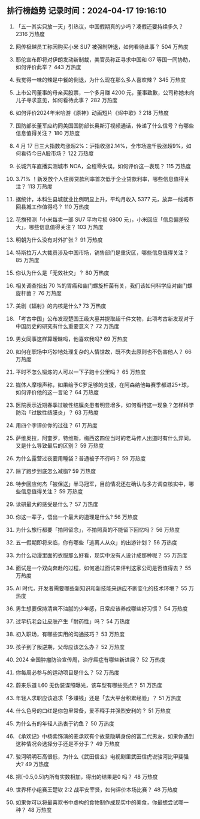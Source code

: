 
## 排行榜趋势 记录时间：2024-04-17 19:16:10
  
  1. 「五一其实只放一天」引热议，中国假期真的少吗？凑假还要持续多久？ 2316 万热度
    
  2. 网传极越员工称因购买小米 SU7 被强制辞退，如何看待此事？ 504 万热度
    
  3. 耶伦宣布即将对伊朗发动新制裁，美官员称正寻求中国和 G7 等国一同协助，如何评价此举？ 443 万热度
    
  4. 我觉得一味的辣是中餐的倒退，为什么现在那么多人喜欢辣？ 345 万热度
    
  5. 上市公司董事的母亲买股票，一个多月赚 4200 元，董事致歉，公司称她未向儿子寻求意见，如何看待此事？ 282 万热度
    
  6. 如何评价2024年米哈游《原神》动画短片《烬中歌》? 218 万热度
    
  7. 国防部长董军应约同美国国防部长奥斯汀视频通话，传递了什么信号？有哪些信息值得关注？ 180 万热度
    
  8. 4 月 17 日三大指数均涨超2%：沪指收涨2.14%，全市场逾千股涨超9%，如何看待今日A股市场？ 122 万热度
    
  9. 长城汽车直播实测城市 NOA，全程零失误，如何评价这一表现？ 115 万热度
    
  10. 3.71% ！新发放个人住房贷款利率首次低于企业贷款利率，哪些信息值得关注？ 113 万热度
    
  11. 据统计，本科生县城就业比例明显上升，平均月收入 5377 元，放弃一线城市回县城工作值得吗？ 110 万热度
    
  12. 花旗预测「小米每卖一部 SU7 平均亏损 6800 元」，小米回应「信息偏差较大」，哪些信息值得关注？ 103 万热度
    
  13. 明朝为什么没有对外扩张？ 91 万热度
    
  14. 特斯拉万人大裁员涉及中国市场，销售部门是重灾区，哪些信息值得关注？ 85 万热度
    
  15. 你认为什么是「无效社交」？ 80 万热度
    
  16. 相关调查指出 70 %的胃癌和幽门螺旋杆菌有关，我们该如何科学应对幽门螺旋杆菌？ 76 万热度
    
  17. 美剧《辐射》的内核是什么? 73 万热度
    
  18. 「考古中国」公布发现楚国王级大墓并提取超千件文物，此项考古新发现对于中国历史的研究有什么重要意义？ 72 万热度
    
  19. 男女同事这样算暧昧吗，他喜欢我吗? 69 万热度
    
  20. 如何在职场中巧妙地处理复杂的人情世故，既不失去原则也不伤害他人？ 66 万热度
    
  21. 平时不怎么锻炼的人可以一下子跑十公里吗？ 65 万热度
    
  22. 媒体人摩根声称，如果给予C罗足够的支援，在阿森纳他每赛季都进25+球，如何评价他的这一言论？ 64 万热度
    
  23. 医院表示近期春季过敏性结膜炎患者明显增多，如何看待这一现象？怎样科学防治「过敏性结膜炎」？ 63 万热度
    
  24. 用四个字评价你的过往？ 61 万热度
    
  25. 萨维奥拉，阿奎罗，特维斯，梅西这四位当时的老马传人出道时有什么异同，又是什么导致最后的区别？ 59 万热度
    
  26. 为什么露营过夜要用睡袋？普通被子不行吗？ 59 万热度
    
  27. 除了跑步到底怎么减脂? 59 万热度
    
  28. 特步回应何杰「被保送」半马冠军，目前情况还在确认与多方调查核实中，哪些信息值得关注？ 59 万热度
    
  29. 读研最大的感受是什么？ 57 万热度
    
  30. 你这一辈子，悟出一个最大的道理是什么? 56 万热度
    
  31. 为什么旅行都要「拍照留念」，不拍照真的不能留下回忆吗？ 56 万热度
    
  32. 五一假期即将来临，你有哪些「逃离人从众」的出游计划？ 56 万热度
    
  33. 为什么动漫里面的衣服那么好看，现实中没有人设计成那种呢？ 55 万热度
    
  34. 面试是一个双向奔赴的过程，如何通过面试来评判这家公司是否值得去？ 55 万热度
    
  35. AI 时代，开发者需要哪些新知识和新技能来适应不断变化的技术环境？ 55 万热度
    
  36. 男生想要保持清爽不油腻的少年感，日常应该养成哪些好习惯？ 54 万热度
    
  37. 过早抗老会让皮肤产生「耐药性」吗？ 54 万热度
    
  38. 初入职场，有哪些实用的沟通技巧？ 53 万热度
    
  39. 孩子到了叛逆期，父母应该怎么办？ 52 万热度
    
  40. 2024 全国肿瘤防治宣传周，治疗癌症有哪些新进展？ 52 万热度
    
  41. 你每周必参与的运动项目是什么？ 52 万热度
    
  42. 蔚来乐道 L60 无伪装谍照曝光，该车型有哪些亮点？ 51 万热度
    
  43. 年轻人求职应该追求「多赚钱」还是「去大平台积累经验」？ 51 万热度
    
  44. 什么色号的口红是你包里常备，爱不释手并强烈安利的？ 51 万热度
    
  45. 为什么有的年轻人热衷于钓鱼？ 50 万热度
    
  46. 《承欢记》中杨紫饰演的麦承欢有个故意隐瞒身份的富二代男友，如果你遇到这种情况会选择分手还是不分手？ 49 万热度
    
  47. 骏河明明石高很低，为什么《武田信玄》电视剧里武田信虎说骏河比甲斐强大? 49 万热度
    
  48. 把[-0.5,0.5]内所有实数相加，得出的结果是0 吗？ 48 万热度
    
  49. 世界杯小组赛王楚钦 2:2 战平安宰贤，如何评价本场比赛？ 48 万热度
    
  50. 如果你可以将最喜欢书中虚构的食物制作成现实中的美食，你最想尝试哪一种？ 48 万热度
    